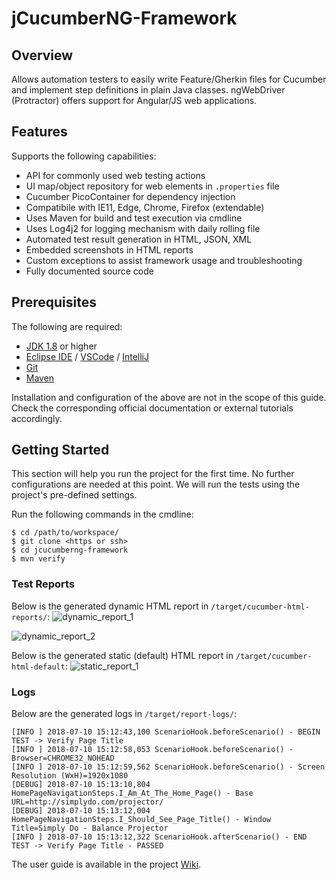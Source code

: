 # jCucumberNG-Framework

## Overview
Allows automation testers to easily write Feature/Gherkin files for Cucumber and implement step definitions in plain Java classes. ngWebDriver (Protractor) offers support for Angular/JS web applications.

## Features
Supports the following capabilities:
- API for commonly used web testing actions
- UI map/object repository for web elements in `.properties` file
- Cucumber PicoContainer for dependency injection
- Compatibile with IE11, Edge, Chrome, Firefox (extendable)
- Uses Maven for build and test execution via cmdline
- Uses Log4j2 for logging mechanism with daily rolling file
- Automated test result generation in HTML, JSON, XML
- Embedded screenshots in HTML reports
- Custom exceptions to assist framework usage and troubleshooting
- Fully documented source code

## Prerequisites
The following are required:
- [JDK 1.8](http://www.oracle.com/technetwork/java/javase/downloads/jdk8-downloads-2133151.html) or higher
- [Eclipse IDE](http://www.eclipse.org/downloads/eclipse-packages/) / [VSCode](https://code.visualstudio.com/download) / [IntelliJ](https://www.jetbrains.com/idea/download/#section=windows)
- [Git](https://git-scm.com/downloads)
- [Maven](https://maven.apache.org/download.cgi)

Installation and configuration of the above are not in the scope of this guide. Check the corresponding official documentation or external tutorials accordingly.

## Getting Started
This section will help you run the project for the first time. No further configurations are needed at this point. We will run the tests using the project's pre-defined settings.

Run the following commands in the cmdline:
~~~
$ cd /path/to/workspace/
$ git clone <https or ssh>
$ cd jcucumberng-framework
$ mvn verify
~~~

### Test Reports
Below is the generated dynamic HTML report in `/target/cucumber-html-reports/`:
![dynamic_report_1](https://user-images.githubusercontent.com/28589393/42723826-fe23c716-8798-11e8-9b31-6e6148bba39a.png)

![dynamic_report_2](https://user-images.githubusercontent.com/28589393/42723842-75ee2386-8799-11e8-85d2-df309569c466.png)

Below is the generated static (default) HTML report in `/target/cucumber-html-default`:
![static_report_1](https://user-images.githubusercontent.com/28589393/42722129-31cbfd56-8779-11e8-8117-55a91f09a4db.png)

### Logs
Below are the generated logs in `/target/report-logs/`:
~~~
[INFO ] 2018-07-10 15:12:43,100 ScenarioHook.beforeScenario() - BEGIN TEST -> Verify Page Title
[INFO ] 2018-07-10 15:12:58,053 ScenarioHook.beforeScenario() - Browser=CHROME32_NOHEAD
[INFO ] 2018-07-10 15:12:59,562 ScenarioHook.beforeScenario() - Screen Resolution (WxH)=1920x1080
[DEBUG] 2018-07-10 15:13:10,804 HomePageNavigationSteps.I_Am_At_The_Home_Page() - Base URL=http://simplydo.com/projector/
[DEBUG] 2018-07-10 15:13:12,004 HomePageNavigationSteps.I_Should_See_Page_Title() - Window Title=Simply Do - Balance Projector
[INFO ] 2018-07-10 15:13:12,322 ScenarioHook.afterScenario() - END TEST -> Verify Page Title - PASSED
~~~

The user guide is available in the project [Wiki](https://github.com/kathyrollo/jcucumberng-framework/wiki).